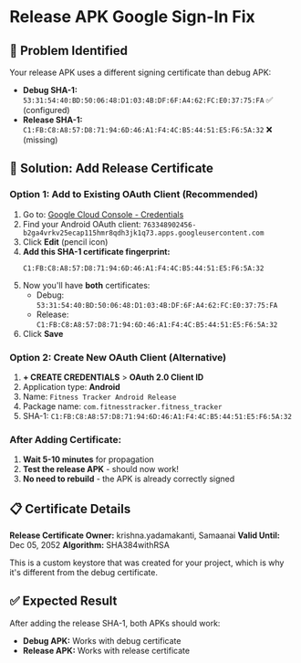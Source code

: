 # Release APK Google Sign-In Fix

## 🎯 Problem Identified
Your release APK uses a different signing certificate than debug APK:

- **Debug SHA-1:** `53:31:54:40:BD:50:06:48:D1:03:4B:DF:6F:A4:62:FC:E0:37:75:FA` ✅ (configured)
- **Release SHA-1:** `C1:FB:C8:A8:57:D8:71:94:6D:46:A1:F4:4C:B5:44:51:E5:F6:5A:32` ❌ (missing)

## 🚀 Solution: Add Release Certificate

### Option 1: Add to Existing OAuth Client (Recommended)
1. Go to: [Google Cloud Console - Credentials](https://console.cloud.google.com/apis/credentials?project=fitness-tracker-8d0ae)
2. Find your Android OAuth client: `763348902456-b2ga4vrkv25ecap115hmr8qdh3jk1q73.apps.googleusercontent.com`
3. Click **Edit** (pencil icon)
4. **Add this SHA-1 certificate fingerprint:**
   ```
   C1:FB:C8:A8:57:D8:71:94:6D:46:A1:F4:4C:B5:44:51:E5:F6:5A:32
   ```
5. Now you'll have **both** certificates:
   - Debug: `53:31:54:40:BD:50:06:48:D1:03:4B:DF:6F:A4:62:FC:E0:37:75:FA`
   - Release: `C1:FB:C8:A8:57:D8:71:94:6D:46:A1:F4:4C:B5:44:51:E5:F6:5A:32`
6. Click **Save**

### Option 2: Create New OAuth Client (Alternative)
1. **+ CREATE CREDENTIALS** > **OAuth 2.0 Client ID**
2. Application type: **Android**
3. Name: `Fitness Tracker Android Release`
4. Package name: `com.fitnesstracker.fitness_tracker`
5. SHA-1: `C1:FB:C8:A8:57:D8:71:94:6D:46:A1:F4:4C:B5:44:51:E5:F6:5A:32`

### After Adding Certificate:
1. **Wait 5-10 minutes** for propagation
2. **Test the release APK** - should now work!
3. **No need to rebuild** - the APK is already correctly signed

## 📋 Certificate Details
**Release Certificate Owner:** krishna.yadamakanti, Samaanai
**Valid Until:** Dec 05, 2052
**Algorithm:** SHA384withRSA

This is a custom keystore that was created for your project, which is why it's different from the debug certificate.

## ✅ Expected Result
After adding the release SHA-1, both APKs should work:
- **Debug APK:** Works with debug certificate
- **Release APK:** Works with release certificate